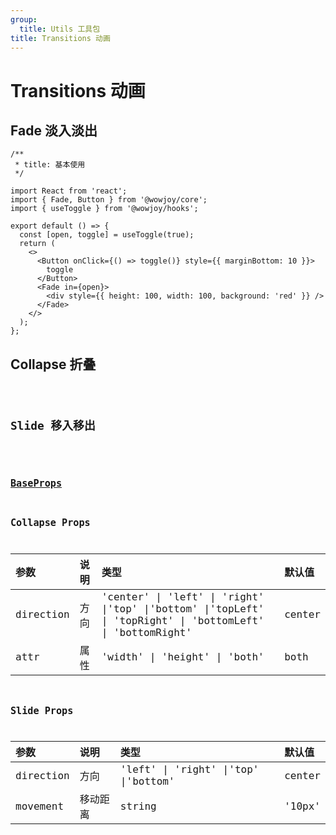 ```yaml
---
group:
  title: Utils 工具包
title: Transitions 动画
---
```


# Transitions 动画

## Fade 淡入淡出

```tsx
/**
 * title: 基本使用
 */

import React from 'react';
import { Fade, Button } from '@wowjoy/core';
import { useToggle } from '@wowjoy/hooks';

export default () => {
  const [open, toggle] = useToggle(true);
  return (
    <>
      <Button onClick={() => toggle()} style={{ marginBottom: 10 }}>
        toggle
      </Button>
      <Fade in={open}>
        <div style={{ height: 100, width: 100, background: 'red' }} />
      </Fade>
    </>
  );
};
```

## Collapse 折叠

<code src="./transitions/CollapseDemo.tsx" />

## Slide 移入移出

<code src="./transitions/SlideDemo.tsx" />

## [BaseProps](https://reactcommunity.org/react-transition-group/transition)

## Collapse Props

| 参数 | 说明 | 类型 | 默认值 |
| :-- | :-- | :-- | :-- |
| direction | 方向 | 'center' \| 'left' \| 'right' \|'top' \|'bottom' \|'topLeft' \| 'topRight' \| 'bottomLeft' \| 'bottomRight' | center |
| attr | 属性 | 'width' \| 'height' \| 'both' | both |

## Slide Props

| 参数      | 说明     | 类型                                 | 默认值 |
| :-------- | :------- | :----------------------------------- | :----- |
| direction | 方向     | 'left' \| 'right' \|'top' \|'bottom' | center |
| movement  | 移动距离 | string                               | '10px' |
